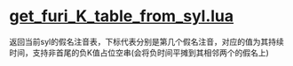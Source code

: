# [get_furi_K_table_from_syl.lua](../../functionSet/get_furi_K_table_from_syl.lua)  
返回当前syl的假名注音表，下标代表分别是第几个假名注音，对应的值为其持续时间，支持非首尾的负K值占位空串(会将负时间平摊到其相邻两个的假名上)